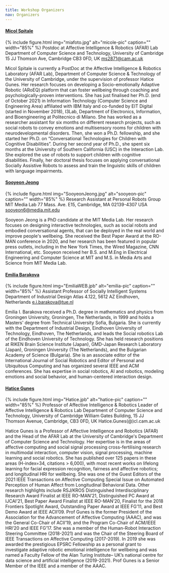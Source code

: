 ```yaml
---
title: Workshop Organizers
nav: Organizers
---
```



#### [Micol Spitale](https://micolspitale.com/)
{% include figure.html img="miafoto.jpg" alt="micole-pic" caption="" width="85%" %}
Postdoc at Affective Intelligence & Robotics (AFAR) Lab
Department of Computer Science and Technology, University of Cambridge
15 JJ Thomson Ave, Cambridge CB3 0FD, UK
ms2871@cam.ac.uk

Micol Spitale is currently a PostDoc at the Affective Intelligence & Robotics Laboratory (AFAR Lab), Department of Computer Science & Technology of the University of Cambridge, under the supervision of professor Hatice Gunes. Her research focuses on developing a Socio-emotionally Adaptive Robotic (ARoEQ) platform that can foster wellbeing through coaching and psychologically-proven interventions. She has just finalised her Ph.D. (end of October 2021) in Information Technology (Computer Science and Engineering Area) affiliated with IBM Italy and co-funded by EIT Digital (started in November 2018), I3Lab,  Department of Electronics, Information, and Bioengineering at Politecnico di Milano. She has worked as a researcher assistant for six months on different research projects, such as social robots to convey emotions and multisensory rooms for children with neurodevelopmental disorders. Then, she won a Ph.D. fellowship, and she started her Ph.D. on “Conversational Technologies for Children with Cognitive Disabilities”. During her second year of Ph.D., she spent six months at the University of Southern California (USC) in the Interaction Lab. She explored the use of robots to support children with cognitive disabilities. Finally, her doctoral thesis focuses on applying conversational Socially Assistive Robots to assess and train the linguistic skills of children with language impairments.

#### [Sooyeon Jeong](https://www.sooyeonjeong.com/)
{% include figure.html img="SooyeonJeong.jpg" alt="sooyeon-pic" caption="" width="85%" %}
Research Assistant at Personal Robots Group
MIT Media Lab
77 Mass. Ave. E15, Cambridge, MA 02139-4307 USA
sooyeon6@media.mit.edu

Sooyeon Jeong is a PhD candidate at the MIT Media Lab. Her research focuses on designing interactive technologies, such as social robots and embodied conversational agents, that can be deployed in the real world and improve people's wellbeing. She received the Best Paper Award at the RO-MAN conference in 2020, and her research has been featured in popular press outlets, including in the New York Times, the Wired Magazine, CNN International, etc. Sooyeon received her B.S. and M.Eng in Electrical Engineering and Computer Science at MIT and M.S. in Media Arts and Science from MIT Media Lab. 

#### [Emilia Barakova](https://www.tue.nl/en/research/researchers/emilia-barakova/)
{% include figure.html img="EmiliaWEB.jpb" alt="emilia-pic" caption="" width="85%" %}
Assistant Professor of Socially Intelligent Systems
Department of Industrial Design
Atlas 4.122, 5612 AZ Eindhoven, Netherlands
e.i.barakova@tue.nl

Emilia I. Barakova received a Ph.D. degree in mathematics and physics from Groningen University, Groningen, The Netherlands, in 1999 and holds a Masters' degree from Technical University Sofia, Bulgaria. She is currently with the Department of Industrial Design, Eindhoven University of Technology, Eindhoven, The Netherlands, and leads the Social robotics Lab of the Eindhoven University of Technology. She has held research positions at RIKEN Brain Science Institute (Japan), GMD-Japan Research Laboratory (Japan), Groningen University (The Netherlands), and the Bulgarian Academy of Science (Bulgaria). She is an associate editor of the International Journal of Social Robotics and Editor of Personal and Ubiquitous Computing and has organized several IEEE and ACM conferences. She has expertise in social robotics, AI and robotics, modeling emotions and social behavior, and human-centered interaction design.

#### [Hatice Gunes](https://www.cl.cam.ac.uk/~hg410/)
{% include figure.html img="Hatice.jpb" alt="hatice-pic" caption="" width="85%" %}
Professor of Affective Intelligence & Robotics
Leader of Affective Intelligence & Robotics Lab
Department of Computer Science and Technology, University of Cambridge
William Gates Building, 15 JJ Thomson Avenue, Cambridge, CB3 0FD, UK
Hatice.Gunes(@)cl.cam.ac.uk

Hatice Gunes is a Professor of Affective Intelligence and Robotics (AFAR) and the Head of the AFAR Lab at the University of Cambridge's Department of Computer Science and Technology. Her expertise is in the areas of affective computing and social signal processing cross-fertilising research in multimodal interaction, computer vision, signal processing, machine learning and social robotics. She has published over 125 papers in these areas (H-index=34, citations > 6,000),  with  most  recent  works  on lifelong learning for facial expression recognition, fairness and affective robotics; and longitudinal HRI for wellbeing. She was one of the Guest Editors of the 2021 IEEE Transactions on Affective Computing Special Issue on Automated Perception of Human Affect from Longitudinal Behavioral Data. Other research highlights  include  RSJ/KROS  Distinguished  Interdisciplinary Research Award Finalist at IEEE RO-MAN’21, Distinguished PC Award at IJCAI’21, Best Paper Award Finalist at IEEE RO-MAN’20, Finalist for the 2018 Frontiers Spotlight Award, Outstanding Paper Award at IEEE FG’11, and Best Demo Award at IEEE ACII’09. Prof Gunes is the former President of the Association for the Advancement of Affective Computing (AAAC), and was the General Co-Chair of ACII’19, and the Program Co-Chair of ACM/IEEE HRI’20 and IEEE FG’17. She was a member of the Human-Robot Interaction Steering Committee (2018-2021) and was the Chair of the Steering Board of IEEE Transactions on Affective Computing (2017-2019). In 2019 she was awarded the prestigious EPSRC Fellowship as a personal grant to investigate adaptive robotic emotional intelligence for wellbeing and was named a Faculty Fellow of the Alan Turing Institute– UK’s national centre for data science and artificial intelligence (2019-2021). Prof Gunes is a Senior Member of the IEEE and a member of the AAAC.
